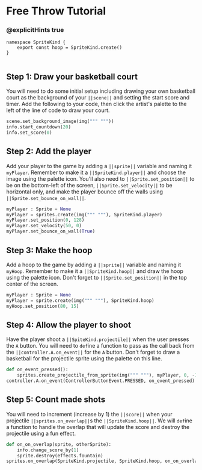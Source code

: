 # Free Throw Tutorial
### @explicitHints true
```customts
namespace SpriteKind {
    export const hoop = SpriteKind.create()
}


```
## Step 1: Draw your basketball court

You will need to do some initial setup including drawing your own basketball court as the background of your ``||scene||`` and setting the start score and timer.
Add the following to your code, then click the artist's palette to the left of the line of code to draw your court.


```python 
scene.set_background_image(img(""" """))
info.start_countdown(20)
info.set_score(0)
```

## Step 2: Add the player

Add your player to the game by adding a ``||sprite||`` variable and naming it ``myPlayer``. Remember to make it a ``||SpriteKind.player||`` and choose the image using the palette icon.
You'll also need to ``||Sprite.set_position||`` to be on the bottom-left of the screen, ``||Sprite.set_velocity||`` to be horizontal only, and make the player bounce off the walls using ``||Sprite.set_bounce_on_wall||``.

```python
myPlayer : Sprite = None
myPlayer = sprites.create(img(""" """), SpriteKind.player)
myPlayer.set_position(0, 128)
myPlayer.set_velocity(50, 0)
myPlayer.set_bounce_on_wall(True)
```

## Step 3: Make the hoop
Add a hoop to the game by adding a ``||sprite||`` variable and naming it ``myHoop``. Remember to make it a ``||SpriteKind.hoop||`` and draw the hoop using the palette icon.
Don't forget to ``||Sprite.set_position||`` in the top center of the screen.

```python
myPlayer : Sprite = None
myPlayer = sprite.create(img(""" """), SpriteKind.hoop)
myHoop.set_position(80, 15)
```

## Step 4: Allow the player to shoot
Have the player shoot a ``||SpiteKind.projectile||`` when the user presses the ``A`` button.
You will need to `def`ine a function to pass as the call back from the ``||controller.A.on_event||`` for the ``A`` button.
Don't forget to draw a basketball for the projectile sprite using the palette on this line.

```python
def on_event_pressed():
    sprites.create_projectile_from_sprite(img(""" """), myPlayer, 0, -100)
controller.A.on_event(ControllerButtonEvent.PRESSED, on_event_pressed)
```

## Step 5: Count made shots
You will need to increment (increase by 1) the ``||score||`` when your projectile ``||sprites.on_overlap||``s the ``||SpriteKind.hoop||``.
We will ``def``ine a function to handle the overlap that will update the score and destroy the projectile using a fun effect.

```python
def on_on_overlap(sprite, otherSprite):
    info.change_score_by(1)
    sprite.destroy(effects.fountain)
sprites.on_overlap(SpriteKind.projectile, SpriteKind.hoop, on_on_overlap)
```


    
